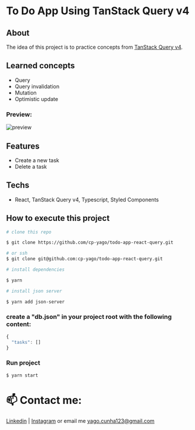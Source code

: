 # To Do App Using TanStack Query v4

## About

The idea of this project is to practice concepts from [TanStack Query v4](https://tanstack.com/query/latest).

## Learned concepts

- Query
- Query invalidation
- Mutation
- Optimistic update

### Preview:

<div align="left">
  <img src="https://i.ibb.co/Jp3D5Jq/Screenshot-from-2023-02-11-16-31-59.png" alt="preview"/>
</div>

## Features

- Create a new task
- Delete a task

## Techs

- React, TanStack Query v4, Typescript, Styled Components

## How to execute this project

```bash
# clone this repo

$ git clone https://github.com/cp-yago/todo-app-react-query.git

# or ssh
$ git clone git@github.com:cp-yago/todo-app-react-query.git

# install dependencies

$ yarn

# install json server

$ yarn add json-server
```

### create a "db.json" in your project root with the following content:

```js
{
  "tasks": []
}
```

### Run project

```bash
$ yarn start
```

# 📫 Contact me:

[Linkedin](https://www.linkedin.com/in/yagocunha) | [Instagram](https://www.instagram.com/cp_yago/) or email me yago.cunha123@gmail.com